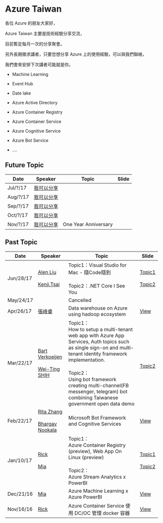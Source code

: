 # Azure Taiwan

各位 Azure 的朋友大家好，

Azure Taiwan 主要是技術經驗分享交流，

目前暫定每月一次的分享聚會。

另外長期徵求講者，只要您想分享 Azure 上的使用經驗，可以與我們聯絡，

我們會來安排下次講者可能就是你。

* Machine Learning
* Event Hub
* Date lake
* Azure Active Directory
* Azure Container Registry
* Azure Container Service
* Azure Cognitive Service
* Azure Bot Service

* ....

## Future Topic

|Date|Speaker|Topic|Slide|
|----|----|----|----|
|Jul/?/17|[我可以分享](https://www.facebook.com/messages/t/mrsunboss)||||
|Aug/?/17|[我可以分享](https://www.facebook.com/messages/t/mrsunboss)||||
|Sep/?/17|[我可以分享](https://www.facebook.com/messages/t/mrsunboss)||||
|Oct/?/17|[我可以分享](https://www.facebook.com/messages/t/mrsunboss)||||
|Nov/?/17|[我可以分享](https://www.facebook.com/messages/t/mrsunboss)|One Year Anniversary|||


## Past Topic
|Date|Speaker|Topic|Slide|
|----|----|----|----|
|Jun/28/17|[Alen Liu]()<br/><br/>[Kenji.Tsai]()|Topic1：Visual Studio for Mac - 隨Code隨到<br/><br/>Topic2：.NET Core I See You|[Topic1]()<br/><br/>[Topic2]()|<br>
|May/24/17||Cancelled||<br>
|Apr/26/17|[張峰睿]()|Data warehouse on Azure using hadoop ecosystem|[View](https://doc.co/8AYkSP)|<br>
|Mar/22/17|[Bart Verkoeijen](https://www.meetup.com/Microsoft-Developers-HK/members/75304842/)<br/><br/>[Wei-Ting SHIH](https://driftmind.azurewebsites.net)|Topic1：<br/>How to setup a multi-tenant web app with Azure App Services, Auth topics such as single sign-on and multi-tenant identity framework implementation.<br/><br/>Topic2：<br/>Using bot framework creating multi-channel(FB messenger, telegram) bot combining Taiwanese government open data demo|<br/>[Topic2](https://www.slideshare.net/WeitingShih/microsoft-bot-framework-demo)|<br>
|Feb/22/17|[Rita Zhang](https://twitter.com/ritazzhang) <br/><br/> [Bhargav Nookala](https://twitter.com/bhargav)|Microsoft Bot Framework and Cognitive Services|[View](https://www.slideshare.net/ritaglm/building-blocks-for-building-bots)|
|Jan/10/17|[Rick](https://www.linkedin.com/in/rickch)<br/><br/>[Mia](https://se.linkedin.com/in/huaiwenchang)|Topic1：<br/>Azure Container Registry (preview), Web App On Linux (preview) <br/><br/>Topic2：<br/> Azure Stream Analytics x PowerBI|[Topic1](http://www.slideshare.net/mrsunboss/azure-container-registrypreviewx-web-app-on-linuxpreview)<br/><br/>[Topic2](https://drive.google.com/file/d/0B8c_5MvtB_-DR2szdmFTd19oNk0/view)|<br>
|Dec/21/16|[Mia](https://se.linkedin.com/in/huaiwenchang)|Azure Machine Learning x Azure PowerBI|[View](https://drive.google.com/file/d/0B8c_5MvtB_-DdXNqaE5kNEVUcmc/view?usp=sharing)|
|Nov/16/16|[Rick](https://www.linkedin.com/in/rickch)|Azure Container Service 使用 DC/OC 管理 docker 容器|[View](http://www.slideshare.net/mrsunboss/azure-container-service-dc-os-docker)|




